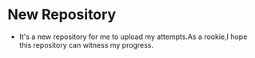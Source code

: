# New Repository
- It's a new repository for me to upload my attempts.As a rookie,I hope this repository can witness my progress.
